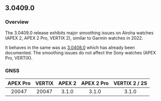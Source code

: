 ## 3.0409.0

### Overview

The 3.0409.0 release exhibits major smoothing issues on Airoha watches (APEX 2, APEX 2 Pro, VERTIX 2), similar to Garmin watches in 2022.

It behaves in the same was as [3.0408.0](../3.0408.0/README.md) which has already been documented. The smoothing issues do not affect the Sony watches (APEX Pro, VERTIX).



### GNSS

| APEX Pro | VERTIX | APEX 2 | APEX 2 Pro | VERTIX 2 / 2S |
| :------: | :----: | :----: | :--------: | :-----------: |
|  20047   | 20047  | 3.1.0  |   3.1.0    |     3.1.0     |

